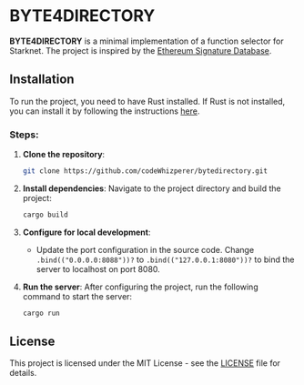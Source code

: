 # BYTE4DIRECTORY

**BYTE4DIRECTORY** is a minimal implementation of a function selector for Starknet. The project is inspired by the [Ethereum Signature Database](https://www.4byte.directory/).

## Installation

To run the project, you need to have Rust installed. If Rust is not installed, you can install it by following the instructions [here](https://www.rust-lang.org/tools/install).

### Steps:

1. **Clone the repository**:
    ```bash
    git clone https://github.com/codeWhizperer/bytedirectory.git
    ```

2. **Install dependencies**:
    Navigate to the project directory and build the project:
    ```bash
    cargo build
    ```

3. **Configure for local development**:
    - Update the port configuration in the source code. Change `.bind(("0.0.0.0:8088"))?` to `.bind(("127.0.0.1:8080"))?` to bind the server to localhost on port 8080.

4. **Run the server**:
    After configuring the project, run the following command to start the server:
    ```bash
    cargo run
    ```

## License

This project is licensed under the MIT License - see the [LICENSE](LICENSE) file for details.
